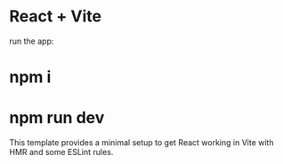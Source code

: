 # React + Vite
run the app:
# npm i
# npm run dev
This template provides a minimal setup to get React working in Vite with HMR and some ESLint rules.
